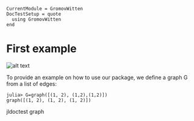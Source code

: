 ```@meta
CurrentModule = GromovWitten
DocTestSetup = quote
  using GromovWitten
end
```

# First example

![alt text](img/caterpillar2.png)

To provide an example on how to use our package, we define a graph G from a list of edges:

```jldoctest graph
julia> G=graph([(1, 2), (1,2),(1,2)])
graph([(1, 2), (1, 2), (1, 2)])
```

jldoctest graph
